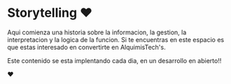 # Storytelling ♥️

Aqui comienza una historia sobre la informacion, la gestion, la interpretacion y la logica de la funcion.
Si te encuentras en este espacio es que estas interesado en convertirte en AlquimisTech's.

Este contenido se esta implentando cada dia, en un desarrollo en abierto!!

♥️
